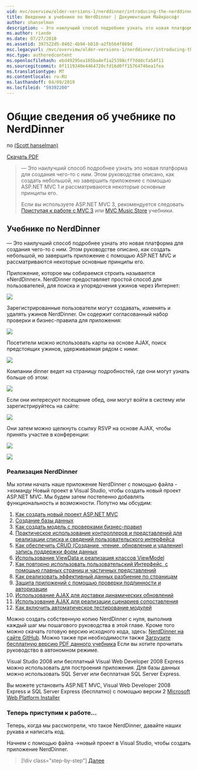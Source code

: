 ```yaml
---
uid: mvc/overview/older-versions-1/nerddinner/introducing-the-nerddinner-tutorial
title: Введение в учебнике по NerdDinner | Документация Майкрософт
author: shanselman
description: — Это наилучший способ подробнее узнать это новая платформа для создания чего-то с ним. В этом учебнике описывается создание небольшой, но законченного приложения с помощью ASP.NE...
ms.author: riande
ms.date: 07/27/2010
ms.assetid: 397522d5-0402-4b94-b810-a2fb564f869d
msc.legacyurl: /mvc/overview/older-versions-1/nerddinner/introducing-the-nerddinner-tutorial
msc.type: authoredcontent
ms.openlocfilehash: ebd49295ea165ba4ef1a25398cff7dddcfa54f11
ms.sourcegitcommit: 0f1119340e4464720cfd16d0ff15764746ea1fea
ms.translationtype: MT
ms.contentlocale: ru-RU
ms.lasthandoff: 04/09/2019
ms.locfileid: "59392200"
---
```

# <a name="introducing-the-nerddinner-tutorial"></a>Общие сведения об учебнике по NerdDinner

по [(Scott hanselman)](https://github.com/shanselman)

[Скачать PDF](http://aspnetmvcbook.s3.amazonaws.com/aspnetmvc-nerdinner_v1.pdf)

> — Это наилучший способ подробнее узнать это новая платформа для создания чего-то с ним. Этом руководстве описано, как создать небольшой, но завершить приложение с помощью ASP.NET MVC 1 и рассматриваются некоторые основные принципы его.
> 
> Если вы используете ASP.NET MVC 3, рекомендуется следовать [Приступая к работе с MVC 3](../../older-versions/getting-started-with-aspnet-mvc3/cs/intro-to-aspnet-mvc-3.md) или [MVC Music Store](../../older-versions/mvc-music-store/mvc-music-store-part-1.md) учебники.


## <a name="nerddinner-tutorial"></a>Учебнике по NerdDinner

— Это наилучший способ подробнее узнать это новая платформа для создания чего-то с ним. Этом руководстве описано, как создать небольшой, но завершить приложение с помощью ASP.NET MVC и рассматриваются некоторые основные принципы его.

Приложение, которое мы собираемся строить называется «NerdDinner». NerdDinner предоставляет простой способ для пользователей, для поиска и упорядочения ужинов через Интернет:

![](introducing-the-nerddinner-tutorial/_static/image1.png)

Зарегистрированные пользователи могут создавать, изменять и удалять ужинов NerdDinner. Он содержит согласованный набор проверки и бизнес-правила для приложения:

![](introducing-the-nerddinner-tutorial/_static/image2.png)

Посетители можно использовать карты на основе AJAX, поиск предстоящих ужинов, удерживаемая рядом с ними:

![](introducing-the-nerddinner-tutorial/_static/image3.png)

Компании dinner ведет на страницу подробностей, где они могут узнать больше об этом:

![](introducing-the-nerddinner-tutorial/_static/image4.png)

Если они интересуют посещение обед, они могут войти в систему или зарегистрируйтесь на сайте:

![](introducing-the-nerddinner-tutorial/_static/image5.png)

Они затем можно щелкнуть ссылку RSVP на основе AJAX, чтобы принять участие в конференции:

![](introducing-the-nerddinner-tutorial/_static/image6.png)

![](introducing-the-nerddinner-tutorial/_static/image7.png)

### <a name="implementing-nerddinner"></a>Реализация NerdDinner

Мы хотим начать наше приложение NerdDinner с помощью файла -&gt;команду Новый проект в Visual Studio, чтобы создать новый проект ASP.NET MVC. Мы будем затем постепенно добавлять функциональность и возможности. Попутно мы обсудим:

1. [Как создать новый проект ASP.NET MVC](create-a-new-aspnet-mvc-project.md)
2. [Создание базы данных](create-a-database.md)
3. [Как создать модель с проверками бизнес-правил](build-a-model-with-business-rule-validations.md)
4. [Практическое использование контроллеров и представлений для реализации списка и сведений пользовательского интерфейса](use-controllers-and-views-to-implement-a-listingdetails-ui.md)
5. [Как обеспечить CRUD (Создание, чтение, обновление и удаление) запись поддержки форм данных](provide-crud-create-read-update-delete-data-form-entry-support.md)
6. [Использование ViewData и реализация классов ViewModel](use-viewdata-and-implement-viewmodel-classes.md)
7. [Как повторно использовать пользовательский Интерфейс, с помощью главных страниц и частичных представлений](re-use-ui-using-master-pages-and-partials.md)
8. [Как реализовать эффективный данных разбиение по страницам](implement-efficient-data-paging.md)
9. [Защита приложений с помощью проверки подлинности и авторизации](secure-applications-using-authentication-and-authorization.md)
10. [Использование AJAX для доставки динамических обновлений](use-ajax-to-deliver-dynamic-updates.md)
11. [Использование AJAX для реализации сценариев сопоставления](use-ajax-to-implement-mapping-scenarios.md)
12. [Как включить автоматическое тестирование модулей](enable-automated-unit-testing.md)

Можно создать собственную копию NerdDinner с нуля, выполнив каждый шаг мы пошагового руководства в этой главе. Кроме того можно скачать готовую версию исходного кода, здесь: [NerdDinner на сайте GitHub](https://github.com/AspNetMVPSamples/NerdDinner). Можно также при необходимости также [Загрузите бесплатную версию PDF данного учебника](http://aspnetmvcbook.s3.amazonaws.com/aspnetmvc-nerdinner_v1.pdf) Если вы хотите прочитать руководство в автономном режиме.

Visual Studio 2008 или бесплатный Visual Web Developer 2008 Express можно использовать для построения приложения. Для базы данных можно использовать SQL Server или бесплатная SQL Server Express.

Вы можете установить ASP.NET MVC, Visual Web Developer 2008 Express и SQL Server Express (бесплатно) с помощью версии 2 [Microsoft Web Platform Installer](https://www.microsoft.com/web/downloads/platform.aspx)

### <a name="now-lets-get-started"></a>Теперь приступим к работе...

Теперь, когда мы рассмотрели, что такое NerdDinner, давайте наших рукава и написать код.

Начнем с помощью файла -&gt;новый проект в Visual Studio, чтобы создать приложение NerdDinner.

> [!div class="step-by-step"]
> [Далее](create-a-new-aspnet-mvc-project.md)
